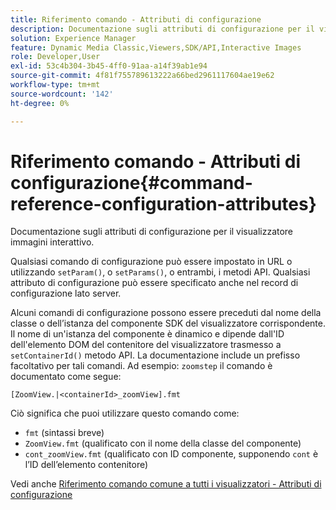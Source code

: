```yaml
---
title: Riferimento comando - Attributi di configurazione
description: Documentazione sugli attributi di configurazione per il visualizzatore immagini interattivo.
solution: Experience Manager
feature: Dynamic Media Classic,Viewers,SDK/API,Interactive Images
role: Developer,User
exl-id: 53c4b304-3b45-4ff0-91aa-a14f39ab1e94
source-git-commit: 4f81f755789613222a66bed2961117604ae19e62
workflow-type: tm+mt
source-wordcount: '142'
ht-degree: 0%

---
```


# Riferimento comando - Attributi di configurazione{#command-reference-configuration-attributes}

Documentazione sugli attributi di configurazione per il visualizzatore immagini interattivo.

Qualsiasi comando di configurazione può essere impostato in URL o utilizzando `setParam()`, o `setParams()`, o entrambi, i metodi API. Qualsiasi attributo di configurazione può essere specificato anche nel record di configurazione lato server.

Alcuni comandi di configurazione possono essere preceduti dal nome della classe o dell’istanza del componente SDK del visualizzatore corrispondente. Il nome di un&#39;istanza del componente è dinamico e dipende dall&#39;ID dell&#39;elemento DOM del contenitore del visualizzatore trasmesso a `setContainerId()` metodo API. La documentazione include un prefisso facoltativo per tali comandi. Ad esempio: `zoomstep` il comando è documentato come segue:

`[ZoomView.|<containerId>_zoomView].fmt`

Ciò significa che puoi utilizzare questo comando come:

* `fmt` (sintassi breve)
* `ZoomView.fmt` (qualificato con il nome della classe del componente)
* `cont_zoomView.fmt` (qualificato con ID componente, supponendo `cont` è l’ID dell’elemento contenitore)

Vedi anche [Riferimento comando comune a tutti i visualizzatori - Attributi di configurazione](../../../r-html5-viewer-20-cmdref-configattrib/r-html5-viewer-20-cmdref-configattrib.md#concept-850e0f2c49b949deb7cfbfd330d329bd)
